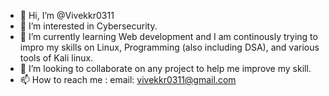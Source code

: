 - 👋 Hi, I’m @Vivekkr0311
- 👀 I’m interested in Cybersecurity.
- 🌱 I’m currently learning Web development and I am continously trying to impro my skills on Linux, Programming (also including DSA), and various tools of Kali linux.
- 💞️ I’m looking to collaborate on any project to help me improve my skill.
- 📫 How to reach me : email: vivekkr0311@gmail.com

